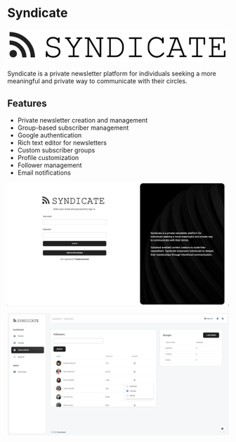 # Syndicate

![Alt text](/public/img/synlogo.jpg "0")

Syndicate is a private newsletter platform for individuals seeking a more meaningful and private way to communicate with their circles.

## Features

- Private newsletter creation and management
- Group-based subscriber management
- Google authentication
- Rich text editor for newsletters
- Custom subscriber groups
- Profile customization
- Follower management
- Email notifications  

![Alt text](/public/img/readme/1.jpg "1")

![Alt text](/public/img/readme/4.jpg "4")
